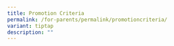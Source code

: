 ```yaml
---
title: Promotion Criteria
permalink: /for-parents/permalink/promotioncriteria/
variant: tiptap
description: ""
---
```

